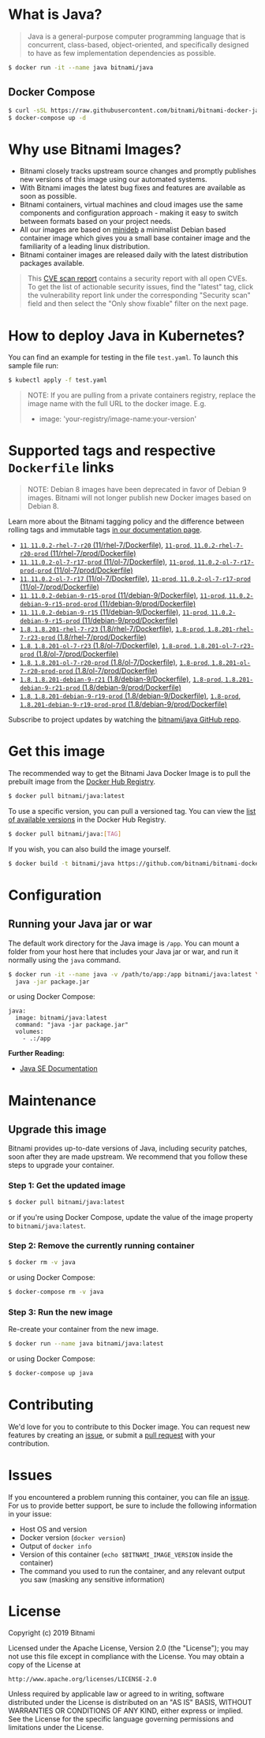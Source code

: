 # What is Java?

> Java is a general-purpose computer programming language that is concurrent, class-based, object-oriented, and specifically designed to have as few implementation dependencies as possible.

```bash
$ docker run -it --name java bitnami/java
```

## Docker Compose

```bash
$ curl -sSL https://raw.githubusercontent.com/bitnami/bitnami-docker-java/master/docker-compose.yml > docker-compose.yml
$ docker-compose up -d
```

# Why use Bitnami Images?

* Bitnami closely tracks upstream source changes and promptly publishes new versions of this image using our automated systems.
* With Bitnami images the latest bug fixes and features are available as soon as possible.
* Bitnami containers, virtual machines and cloud images use the same components and configuration approach - making it easy to switch between formats based on your project needs.
* All our images are based on [minideb](https://github.com/bitnami/minideb) a minimalist Debian based container image which gives you a small base container image and the familiarity of a leading linux distribution.
* Bitnami container images are released daily with the latest distribution packages available.


> This [CVE scan report](https://quay.io/repository/bitnami/java?tab=tags) contains a security report with all open CVEs. To get the list of actionable security issues, find the "latest" tag, click the vulnerability report link under the corresponding "Security scan" field and then select the "Only show fixable" filter on the next page.

# How to deploy Java in Kubernetes?

You can find an example for testing in the file `test.yaml`. To launch this sample file run:

```bash
$ kubectl apply -f test.yaml
```

> NOTE: If you are pulling from a private containers registry, replace the image name with the full URL to the docker image. E.g.
>
> - image: 'your-registry/image-name:your-version'

# Supported tags and respective `Dockerfile` links

> NOTE: Debian 8 images have been deprecated in favor of Debian 9 images. Bitnami will not longer publish new Docker images based on Debian 8.

Learn more about the Bitnami tagging policy and the difference between rolling tags and immutable tags [in our documentation page](https://docs.bitnami.com/containers/how-to/understand-rolling-tags-containers/).


- [`11`, `11.0.2-rhel-7-r20` (11/rhel-7/Dockerfile)](https://github.com/bitnami/bitnami-docker-java/blob/11.0.2-rhel-7-r20/11/rhel-7/Dockerfile), [`11-prod`, `11.0.2-rhel-7-r20-prod` (11/rhel-7/prod/Dockerfile)](https://github.com/bitnami/bitnami-docker-java/blob/11.0.2-rhel-7-r20/11/rhel-7/prod/Dockerfile)
- [`11`, `11.0.2-ol-7-r17-prod` (11/ol-7/Dockerfile)](https://github.com/bitnami/bitnami-docker-java/blob/11.0.2-ol-7-r17-prod/11/ol-7/Dockerfile), [`11-prod`, `11.0.2-ol-7-r17-prod-prod` (11/ol-7/prod/Dockerfile)](https://github.com/bitnami/bitnami-docker-java/blob/11.0.2-ol-7-r17-prod/11/ol-7/prod/Dockerfile)
- [`11`, `11.0.2-ol-7-r17` (11/ol-7/Dockerfile)](https://github.com/bitnami/bitnami-docker-java/blob/11.0.2-ol-7-r17/11/ol-7/Dockerfile), [`11-prod`, `11.0.2-ol-7-r17-prod` (11/ol-7/prod/Dockerfile)](https://github.com/bitnami/bitnami-docker-java/blob/11.0.2-ol-7-r17/11/ol-7/prod/Dockerfile)
- [`11`, `11.0.2-debian-9-r15-prod` (11/debian-9/Dockerfile)](https://github.com/bitnami/bitnami-docker-java/blob/11.0.2-debian-9-r15-prod/11/debian-9/Dockerfile), [`11-prod`, `11.0.2-debian-9-r15-prod-prod` (11/debian-9/prod/Dockerfile)](https://github.com/bitnami/bitnami-docker-java/blob/11.0.2-debian-9-r15-prod/11/debian-9/prod/Dockerfile)
- [`11`, `11.0.2-debian-9-r15` (11/debian-9/Dockerfile)](https://github.com/bitnami/bitnami-docker-java/blob/11.0.2-debian-9-r15/11/debian-9/Dockerfile), [`11-prod`, `11.0.2-debian-9-r15-prod` (11/debian-9/prod/Dockerfile)](https://github.com/bitnami/bitnami-docker-java/blob/11.0.2-debian-9-r15/11/debian-9/prod/Dockerfile)
- [`1.8`, `1.8.201-rhel-7-r23` (1.8/rhel-7/Dockerfile)](https://github.com/bitnami/bitnami-docker-java/blob/1.8.201-rhel-7-r23/1.8/rhel-7/Dockerfile), [`1.8-prod`, `1.8.201-rhel-7-r23-prod` (1.8/rhel-7/prod/Dockerfile)](https://github.com/bitnami/bitnami-docker-java/blob/1.8.201-rhel-7-r23/1.8/rhel-7/prod/Dockerfile)
- [`1.8`, `1.8.201-ol-7-r23` (1.8/ol-7/Dockerfile)](https://github.com/bitnami/bitnami-docker-java/blob/1.8.201-ol-7-r23/1.8/ol-7/Dockerfile), [`1.8-prod`, `1.8.201-ol-7-r23-prod` (1.8/ol-7/prod/Dockerfile)](https://github.com/bitnami/bitnami-docker-java/blob/1.8.201-ol-7-r23/1.8/ol-7/prod/Dockerfile)
- [`1.8`, `1.8.201-ol-7-r20-prod` (1.8/ol-7/Dockerfile)](https://github.com/bitnami/bitnami-docker-java/blob/1.8.201-ol-7-r20-prod/1.8/ol-7/Dockerfile), [`1.8-prod`, `1.8.201-ol-7-r20-prod-prod` (1.8/ol-7/prod/Dockerfile)](https://github.com/bitnami/bitnami-docker-java/blob/1.8.201-ol-7-r20-prod/1.8/ol-7/prod/Dockerfile)
- [`1.8`, `1.8.201-debian-9-r21` (1.8/debian-9/Dockerfile)](https://github.com/bitnami/bitnami-docker-java/blob/1.8.201-debian-9-r21/1.8/debian-9/Dockerfile), [`1.8-prod`, `1.8.201-debian-9-r21-prod` (1.8/debian-9/prod/Dockerfile)](https://github.com/bitnami/bitnami-docker-java/blob/1.8.201-debian-9-r21/1.8/debian-9/prod/Dockerfile)
- [`1.8`, `1.8.201-debian-9-r19-prod` (1.8/debian-9/Dockerfile)](https://github.com/bitnami/bitnami-docker-java/blob/1.8.201-debian-9-r19-prod/1.8/debian-9/Dockerfile), [`1.8-prod`, `1.8.201-debian-9-r19-prod-prod` (1.8/debian-9/prod/Dockerfile)](https://github.com/bitnami/bitnami-docker-java/blob/1.8.201-debian-9-r19-prod/1.8/debian-9/prod/Dockerfile)

Subscribe to project updates by watching the [bitnami/java GitHub repo](https://github.com/bitnami/bitnami-docker-java).

# Get this image

The recommended way to get the Bitnami Java Docker Image is to pull the prebuilt image from the [Docker Hub Registry](https://hub.docker.com/r/bitnami/java).

```bash
$ docker pull bitnami/java:latest
```

To use a specific version, you can pull a versioned tag. You can view the [list of available versions](https://hub.docker.com/r/bitnami/java/tags/) in the Docker Hub Registry.

```bash
$ docker pull bitnami/java:[TAG]
```

If you wish, you can also build the image yourself.

```bash
$ docker build -t bitnami/java https://github.com/bitnami/bitnami-docker-java.git
```

# Configuration

## Running your Java jar or war

The default work directory for the Java image is `/app`. You can mount a folder from your host here that includes your Java jar or war, and run it normally using the `java` command.

```bash
$ docker run -it --name java -v /path/to/app:/app bitnami/java:latest \
  java -jar package.jar
```

or using Docker Compose:

```
java:
  image: bitnami/java:latest
  command: "java -jar package.jar"
  volumes:
    - .:/app
```

**Further Reading:**

  - [Java SE Documentation](https://docs.oracle.com/javase/8/docs/api/)

# Maintenance

## Upgrade this image

Bitnami provides up-to-date versions of Java, including security patches, soon after they are made upstream. We recommend that you follow these steps to upgrade your container.

### Step 1: Get the updated image

```bash
$ docker pull bitnami/java:latest
```

or if you're using Docker Compose, update the value of the image property to `bitnami/java:latest`.

### Step 2: Remove the currently running container

```bash
$ docker rm -v java
```

or using Docker Compose:

```bash
$ docker-compose rm -v java
```

### Step 3: Run the new image

Re-create your container from the new image.

```bash
$ docker run --name java bitnami/java:latest
```

or using Docker Compose:

```bash
$ docker-compose up java
```

# Contributing

We'd love for you to contribute to this Docker image. You can request new features by creating an [issue](https://github.com/bitnami/bitnami-docker-java/issues), or submit a [pull request](https://github.com/bitnami/bitnami-docker-java/pulls) with your contribution.

# Issues

If you encountered a problem running this container, you can file an [issue](https://github.com/bitnami/bitnami-docker-java/issues). For us to provide better support, be sure to include the following information in your issue:

- Host OS and version
- Docker version (`docker version`)
- Output of `docker info`
- Version of this container (`echo $BITNAMI_IMAGE_VERSION` inside the container)
- The command you used to run the container, and any relevant output you saw (masking any sensitive
information)

# License

Copyright (c) 2019 Bitnami

Licensed under the Apache License, Version 2.0 (the "License");
you may not use this file except in compliance with the License.
You may obtain a copy of the License at

    http://www.apache.org/licenses/LICENSE-2.0

Unless required by applicable law or agreed to in writing, software
distributed under the License is distributed on an "AS IS" BASIS,
WITHOUT WARRANTIES OR CONDITIONS OF ANY KIND, either express or implied.
See the License for the specific language governing permissions and
limitations under the License.
